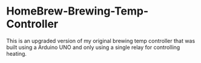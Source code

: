 # HomeBrew-Brewing-Temp-Controller

This is an upgraded version of my original brewing temp controller that was built using a Arduino UNO and only using a single relay for controlling heating. 
